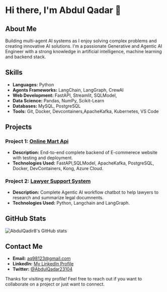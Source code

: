 # Hi there, I'm Abdul Qadar 👋

## About Me
Building multi-agent AI systems as I enjoy solving complex problems and creating innovative AI solutions. I'm a passionate Generative and Agentic AI Engineer with a strong knowledge in artificial intelligence, machine learning and backend stack.

## Skills
- **Languages:** Python
- **Agents Frameworks:** LangChain, LangGraph, CrewAI
- **Web Development:** FastAPI, Streamlit, SQLModel, 
- **Data Science:** Pandas, NumPy, Scikit-Learn
- **Databases:** MySQL, PostgreSQL
- **Tools:** Git, Docker, Devcontainers,ApacheKafka, Kubernetes, VS Code

## Projects
### Project 1: [Online Mart Api](https://github.com/AbdulQadir8/online_ai_mart)
- **Description:** End-to-end complete backend of E-commerece website with testing and deployment.
- **Technologies Used:** FastAPI,SQLModel, ApacheKafka, PostgreSQL, Docker, DevContainers, Kong, Azure Cloud.

### Project 2: [Lawyer Support System](https://github.com/AbdulQadir8/CourtOrderAnalyzer)
- **Description:** Complete Agentic AI workflow chatbot to help lawyers to research and summarize legal documnents.
- **Technologies Used:** Python, Langchain and LangGraph.

## GitHub Stats
![AbdulQadir8's GitHub stats](https://github-readme-stats.vercel.app/api?username=AbdulQadir8&show_icons=true&theme=radical)

## Contact Me
- **Email:** [aq98123@gmail.com](mailto:aq98123@gmail.com)
- **LinkedIn:** [My LinkedIn Profile](https://www.linkedin.com/in/abdul-qadar-83a275216/)
- **Twitter:** [@AbdulQadar23104](https://x.com/AbdulQadar23104)

Thanks for visiting my profile! Feel free to reach out if you want to collaborate on a project or just want to connect.
